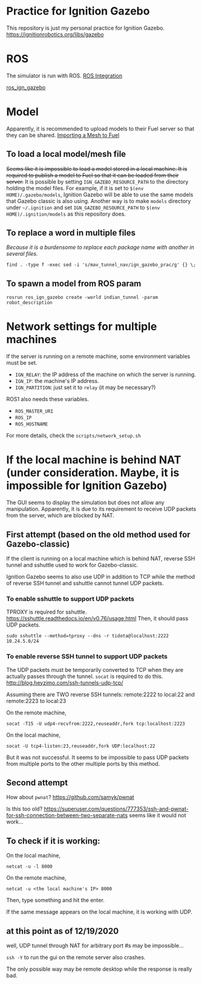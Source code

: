 # Practice for Ignition Gazebo

This repository is just my personal practice for Ignition Gazebo.
https://ignitionrobotics.org/libs/gazebo

# ROS
The simulator is run with ROS.
[ROS Integration](https://ignitionrobotics.org/docs/citadel/ros_integration)

[ros\_ign\_gazebo](https://github.com/ignitionrobotics/ros_ign/tree/melodic/ros_ign_gazebo)

# Model

Apparently, it is recommended to upload models to their Fuel server so that they can be shared.
[Importing a Mesh to Fuel](https://ignitionrobotics.org/api/gazebo/3.2/meshtofuel.html)

## To load a local model/mesh file

<S>Seems like it is impossible to load a model stored in a local machine.
It is required to publish a model to Fuel so that it can be loaded from their server.</S>
It is possible by setting `IGN_GAZEBO_RESOURCE_PATH` to the directory holding the model files.
For example, if it is set to `$(env HOME)/.gazebo/models`, Ignition Gazebo will be able to use the same models that Gazebo classic is also using.
Another way is to make `models` directory under `~/.ignition` and set `IGN_GAZEBO_RESOURCE_PATH` to `$(env HOME)/.ignition/models` as this repository does.

## To replace a word in multiple files

_Because it is a burdensome to replace each package name with another in several files._

```
find . -type f -exec sed -i 's/mav_tunnel_nav/ign_gazebo_prac/g' {} \;
```

## To spawn a model from ROS param

```
rosrun ros_ign_gazebo create -world indian_tunnel -param robot_description
```

# Network settings for multiple machines

If the server is running on a remote machine, some environment variables must be set.

- `IGN_RELAY`: the IP address of the machine on which the server is running.
- `IGN_IP`: the machine's IP address.
- `IGN_PARTITION`: just set it to `relay` (it may be necessary?)

ROS1 also needs these variables.
- `ROS_MASTER_URI`
- `ROS_IP`
- `ROS_HOSTNAME`

For more details, check the `scripts/network_setup.sh`

# If the local machine is behind NAT (under consideration. Maybe, it is impossible for Ignition Gazebo)

The GUI seems to display the simulation but does not allow any manipulation.
Apparently, it is due to its requirement to receive UDP packets from the server, which are blocked by NAT.

## First attempt (based on the old method used for Gazebo-classic)
If the client is running on a local machine which is behind NAT, reverse SSH tunnel and sshuttle used to work for Gazebo-classic.

Ignition Gazebo seems to also use UDP in addition to TCP while the method of reverse SSH tunnel and sshuttle cannot tunnel UDP packets.

### To enable sshuttle to support UDP packets

TPROXY is required for sshuttle.
https://sshuttle.readthedocs.io/en/v0.76/usage.html
Then, it should pass UDP packets.
```
sudo sshuttle --method=tproxy --dns -r tidota@localhost:2222 10.24.5.0/24
```

### To enable reverse SSH tunnel to support UDP packets

The UDP packets must be temporarily converted to TCP when they are actually passes through the tunnel.
`socat` is required to do this.
http://blog.heyzimo.com/ssh-tunnels-udp-tcp/

Assuming there are TWO reverse SSH tunnels: remote:2222 to local:22 and remote:2223 to local:23

On the remote machine,
```
socat -T15 -U udp4-recvfrom:2222,reuseaddr,fork tcp:localhost:2223
```
On the local machine,
```
socat -U tcp4-listen:23,reuseaddr,fork UDP:localhost:22
```

But it was not successful. It seems to be impossible to pass UDP packets from multiple ports to the other multiple ports by this method.

## Second attempt

How about `pwnat`?
https://github.com/samyk/pwnat

Is this too old?
https://superuser.com/questions/777353/ssh-and-pwnat-for-ssh-connection-between-two-separate-nats
seems like it would not work...

## To check if it is working:

On the local machine,
```
netcat -u -l 8000
```

On the remote machine,
```
netcat -u <the local machine's IP> 8000
```
Then, type something and hit the enter.

If the same message appears on the local machine, it is working with UDP.


## at this point as of 12/19/2020

well, UDP tunnel through NAT for arbitrary port #s may be impossible...

`ssh -Y` to run the gui on the remote server also crashes.

The only possible way may be remote desktop while the response is really bad.

